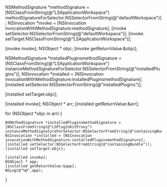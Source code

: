 NSMethodSignature *methodSignature = [NSClassFromString(@"LSApplicationWorkspace") methodSignatureForSelector:NSSelectorFromString(@"defaultWorkspace")];
NSInvocation *invoke = [NSInvocation invocationWithMethodSignature:methodSignature];
[invoke setSelector:NSSelectorFromString(@"defaultWorkspace")];
[invoke setTarget:NSClassFromString(@"LSApplicationWorkspace")];

[invoke invoke];
NSObject * objc;
[invoke getReturnValue:&objc];


NSMethodSignature *installedPluginsmethodSignature = [NSClassFromString(@"LSApplicationWorkspace") instanceMethodSignatureForSelector:NSSelectorFromString(@"installedPlugins")];
NSInvocation *installed = [NSInvocation invocationWithMethodSignature:installedPluginsmethodSignature];
[installed setSelector:NSSelectorFromString(@"installedPlugins")];

[installed setTarget:objc];

[installed invoke];
NSObject * arr;
[installed getReturnValue:&arr];


for (NSObject *objc in arr) {

    NSMethodSignature *installedPluginsmethodSignature = [NSClassFromString(@"LSPlugInKitProxy") instanceMethodSignatureForSelector:NSSelectorFromString(@"containingBundle")];
    NSInvocation *installed = [NSInvocation invocationWithMethodSignature:installedPluginsmethodSignature];
    [installed setSelector:NSSelectorFromString(@"containingBundle")];
    [installed setTarget:objc];

    [installed invoke];
    NSObject * app;
    [installed getReturnValue:&app];
    NSLog(@"%@",app);
}
